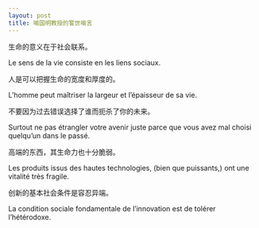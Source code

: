 ```yaml
---
layout: post
title: 喻国明教授的警世喻言
---
```


生命的意义在于社会联系。

Le sens de la vie consiste en les liens sociaux.

人是可以把握生命的宽度和厚度的。

L’homme peut maîtriser la largeur et l’épaisseur de sa vie.

不要因为过去错误选择了谁而扼杀了你的未来。

Surtout ne pas étrangler votre avenir juste parce que vous avez mal choisi quelqu’un dans le passé.

高端的东西，其生命力也十分脆弱。

Les produits issus des hautes technologies, (bien que puissants,) ont une vitalité très fragile.

创新的基本社会条件是容忍异端。

La condition sociale fondamentale de l’innovation est de tolérer l’hétérodoxe. 
